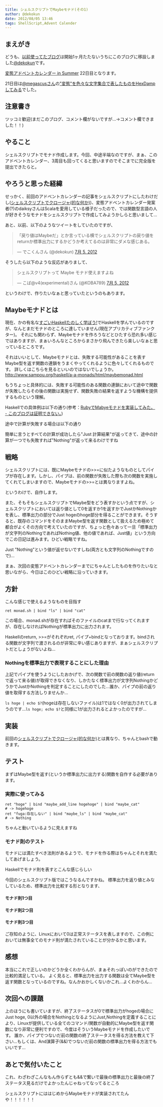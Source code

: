 ```yaml
---
title: シェルスクリプトでMaybeモナド(その1)
author: @dekokun
date: 2012/08/05 13:46
tags: ShellScript,Advent Calender
---
```



## まえがき

どうも、[以前使ってたブログ](http://dekotech.tumblr.com/)は開始1ヶ月たたないうちにこのブログに移設しました[@dekokun](https://twitter.com/dekokun)です。

[変態アドベントカレンダー in Summer](http://atnd.org/events/29918) 22日目となります。

21日目は[@megascusさん](http://twitter.com/megascus)の["変態"を色々な文字集合で表したものをHexDampしてみる](http://d.hatena.ne.jp/megascus/20120804/1344041860)でした。

## 注意書き

ツッコミ歓迎(まだこのブログ、コメント欄がないですが…→コメント欄できました！！)

## やること

シェルスクリプトでモナド作成します。今回、中途半端なのですが、まぁ、このアドベントカレンダー、3周目も回ってくると思いますのでそこまでに完全版を提出できたらと。

## やろうと思った経緯

せっかく、前回のアドベントカレンダーの記事をシェルスクリプトにしたわけだし([シェルスクリプトでクロージャ(的な何か)](http://dekokun.github.com/posts/2012-07-24.html))、変態アドベントカレンダー発案者(?)のdaiksyさんはScalaを愛用している様子だったので、では関数型言語の人が好きそうなモナドをシェルスクリプトで作成してみようかしらと思いまして…

あと、以前、以下のようなツイートをしていたのですが、
<blockquote class="twitter-tweet" lang="ja"><p>「戻り値はMaybeだ」とか言っている横でシェルスクリプトの戻り値をreturnか標準出力にするかどうか考えてるのは非常にダメな感じある。</p>&mdash; でこくんさん (@dekokun) <a href="https://twitter.com/dekokun/status/220723064831361025" data-datetime="2012-07-05T03:37:34+00:00">7月 5, 2012</a></blockquote>
<script src="//platform.twitter.com/widgets.js" charset="utf-8"></script>
そうしたら以下のような反応がありまして、
<blockquote class="twitter-tweet" lang="ja"><p>シェルスクリプトって Maybe モナド使えますよね</p>&mdash; こば@v4(experimental)さん (@KOBA789) <a href="https://twitter.com/KOBA789/status/220723337750523904" data-datetime="2012-07-05T03:38:39+00:00">7月 5, 2012</a></blockquote>
<script src="//platform.twitter.com/widgets.js" charset="utf-8"></script>

というわけで、作りたいなぁと思っていたというのもあります。

## Maybeモナドとは

現在、かの有名な[すごいHaskellたのしく学ぼう!](http://www.amazon.co.jp/すごいHaskellたのしく学ぼう-Miran-Lipovača/dp/4274068854)でHaskellを学んでいるのですが、なんとまだモナドのところに達していません(現在アプリカティブファンクター)。
それにも関わらず、Maybeモナドを作ろうなどとひたすら恐れ多い感じではありますが、まぁいろんなところからまさかり飛んできたら楽しいなぁと思っているところです。

それはいいとして、Maybeモナドとは、失敗する可能性があることを表すMaybe型を返す関数の連鎖をうまくやってくれるように色々してくれるものです。
詳しくはこちらを見るといいのではないでしょうか。
http://www.sampou.org/haskell/a-a-monads/html/maybemonad.html

もうちょっと具体的には、失敗する可能性のある関数の連鎖において途中で関数が失敗したらその後の関数は実施せず、関数失敗の結果を返すような機構を提供するものという理解。

Haskellでの具体例は以下の通り(参考：[RubyでMabyeモナドを実装してみた。 - このブログは証明できない。](http://d.hatena.ne.jp/shunsuk/20100917/1284728273))

<script src="https://gist.github.com/3261755.js?file=Maybe.hs"></script>

途中で計算が失敗する場合は以下の通り

<script src="https://gist.github.com/3261755.js?file=Maybe_fail.hs"></script>

簡単に言うとすべての計算が成功したら"Just 計算結果"が返ってきて、途中の計算が一つでも失敗すれば"Nothing"が返って来るわけですね

## 戦略

シェルスクリプトには、既にMaybeモナドの>>=に似たようなものとしてパイプが存在します。しかし、パイプは、前の関数が失敗した際も次の関数を実施してくれてしまいますので、Maybeモナドの>>=とは異なりますよね。

というわけで、自作します。

また、そもそもシェルスクリプトでMaybe型をどう表すかという点ですが、シェルスクリプトにおいては返り値として0を返すか1を返すかでJustかNothingかを表し、標準出力の部分でJust hogeのhoge部分を得ることができます。そうすると、既存のコマンドをそのままMaybe型を返す関数として扱えるため極めて都合がよくその方向で考えていたのですが、ちょっと色々あって一旦「標準出力が文字列のNothingであればNothing値、他の値であれば、Just値」という方向でこの日記は進みます。ひどい戦略ですね。

Just "Nothing"という値が返せないですしね(両方とも文字列のNothingですので)…

まぁ、次回の変態アドベントカレンダーまでにちゃんとしたものを作りたいなと思いながら、今日はこのひどい戦略に沿っていきます。

## 方針

こんな感じで使えるようなものを目指す

```
ret monad.sh | bind "ls" | bind "cat"
```

この場合、monad.shが存在すればそのファイルのcatまで行なってくれますが、存在しなければNothingが標準出力に出力されます。

Haskellのreturn, >>=がそれぞれret, パイプ+bindとなっております。bindされる関数が文字列で渡されるのが非常に辛い感じありますが、まぁシェルスクリプトだとしょうがないよね…

### Nothingを標準出力で表現することにした理由

上記でパイプを使うようにしたおかげで、次の関数で前の関数の返り値(returnで返って来る値)が取得できなくなり、しかたなく標準出力が文字列NothingかどうかでJustかNothingを判定することにしたのでした…誰か、パイプの前の返り値を取得する方法しりませんか…

```ls hoge | echo $?```(hogeは存在しないファイル)は1ではなく0が出力されてしまうのです…```ls hoge; echo $?```と同様に1が出力されるとよかったのですが…

## 実装

前回の[シェルスクリプトでクロージャ(的な何か)](http://dekokun.github.com/posts/2012-07-24.html)とは異なり、ちゃんとbashで動きます。

<script src="https://gist.github.com/3261755.js?file=monad.sh"></script>

## テスト

まずはMaybe型を返す(というか標準出力に出力する)関数を自作する必要があります。

<script src="https://gist.github.com/3261755.js?file=maybe_func.sh"></script>

### 実際に使ってみる

```
ret "hoge" | bind "maybe_add_line hogehoge" | bind "maybe_cat"
# -> hogehoge
ret "fuga:存在しない" | bind "maybe_ls" | bind "maybe_cat"
# -> Nothing
```

ちゃんと動いているように見えますね

### モナド則のテスト

モナドには満たすべき法則があるようで、モナドを作る際はちゃんとそれを満たしてあげましょう。

Haskellでモナド則を表すとこんな感じらしい

<script src="https://gist.github.com/3261755.js?file=monad_law.hs"></script>

今回のシェルスクリプト版ではこうなるんですかね。
標準出力を返り値とみなしているため、標準出力を比較する形となります、

<script src="https://gist.github.com/3261755.js?file=monad_law.sh"></script>

#### モナド則1つ目

<script src="https://gist.github.com/3261755.js?file=monad_law1.sh"></script>

#### モナド則2つ目

<script src="https://gist.github.com/3261755.js?file=monad_law2.sh"></script>

#### モナド則3つ目

<script src="https://gist.github.com/3261755.js?file=monad_law3.sh"></script>

ご存知のように、Linuxにおいて0は正常ステータスを表しますので、この例においては無事全てのモナド則が満たされていることが分かるかと思います。

## 感想

本当にこれで正しいのかどうか全くわからんが、まぁそれっぽいのができたので比較的満足している。
よく見ると、標準出力を出力する関数は全てMaybe型を返す関数となっているのですね。なんかおかしくないかこれ…よくわからん…

## 次回への課題

上のほうにも書いていますが、終了ステータスが0で標準出力がhogeの場合にJust hoge, 0以外の場合をNothingとなるようにJust,Nothingを定義することにより、Linuxが提供している全てのコマンド/関数が自動的にMaybe型を返す関数になり非常に便利ですので、今度はそういうMaybeモナドを作成したいです。
誰か、パイプでつないだ前の関数の終了ステータスを得る方法を教えて下さい…もしくは、And演算子(&&)でつないだ前の関数の標準出力を得る方法でもいいです…

## あとで気付いたこと

これ、わざわざこんなもん作らずとも&&で繋いで最後の標準出力と最後の終了ステータス見るだけでよかったんじゃねってなってるところ

シェルスクリプトにははじめからMaybeモナドが実装されてたんや！！！！！！
